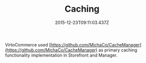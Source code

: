 ﻿---
title: Caching
description: The article describes caching in Virto Commerce
layout: docs
date: 2015-12-23T09:11:03.437Z
priority: 4
---
VirtoCommerce used [https://github.com/MichaCo/CacheManager](https://github.com/MichaCo/CacheManager) as primary caching functionality implementation in Storefront and Manager.
